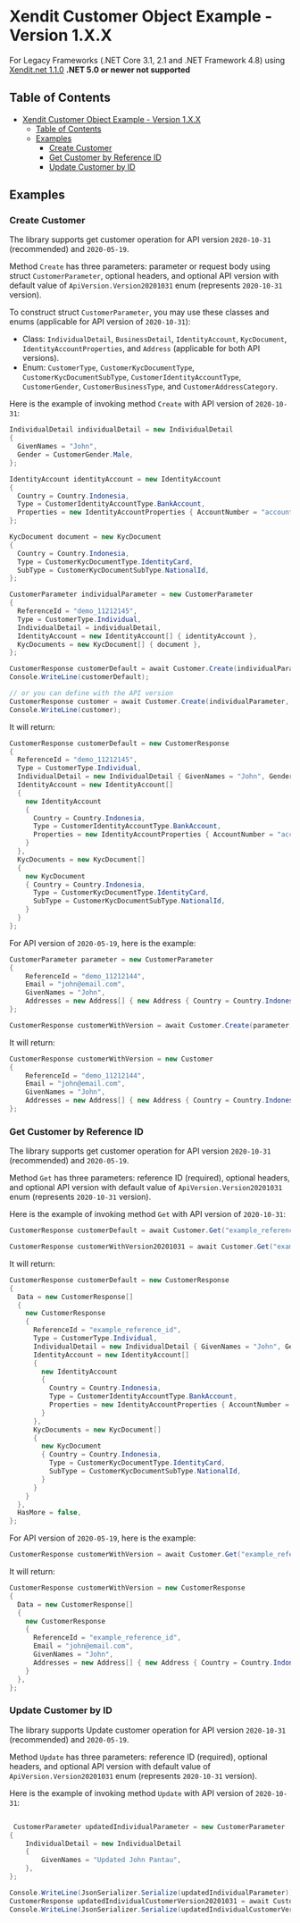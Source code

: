 # Xendit Customer Object Example - Version 1.X.X

For Legacy Frameworks (.NET Core 3.1, 2.1 and .NET Framework 4.8)
using [Xendit.net 1.1.0](https://www.nuget.org/packages/Xendit.net/1.1.0) **.NET 5.0 or newer not supported**

## Table of Contents

<!-- START doctoc generated TOC please keep comment here to allow auto update -->
<!-- DON'T EDIT THIS SECTION, INSTEAD RE-RUN doctoc TO UPDATE -->

- [Xendit Customer Object Example - Version 1.X.X](#xendit-customer-object-example---version-1xx)
  - [Table of Contents](#table-of-contents)
  - [Examples](#examples)
    - [Create Customer](#create-customer)
    - [Get Customer by Reference ID](#get-customer-by-reference-id)
    - [Update Customer by ID](#update-customer-by-id)

<!-- END doctoc generated TOC please keep comment here to allow auto update -->

## Examples

### Create Customer

The library supports get customer operation for API version `2020-10-31` (recommended) and `2020-05-19`.

Method `Create` has three parameters: parameter or request body using struct `CustomerParameter`, optional headers, and optional API version with default value of `ApiVersion.Version20201031` enum (represents `2020-10-31` version).

To construct struct `CustomerParameter`, you may use these classes and enums (applicable for API version of `2020-10-31`):

- Class: `IndividualDetail`, `BusinessDetail`, `IdentityAccount`, `KycDocument`, `IdentityAccountProperties`, and `Address` (applicable for both API versions).
- Enum: `CustomerType`, `CustomerKycDocumentType`, `CustomerKycDocumentSubType`, `CustomerIdentityAccountType`, `CustomerGender`, `CustomerBusinessType`, and `CustomerAddressCategory`.

Here is the example of invoking method `Create` with API version of `2020-10-31`:

```cs
IndividualDetail individualDetail = new IndividualDetail
{
  GivenNames = "John",
  Gender = CustomerGender.Male,
};

IdentityAccount identityAccount = new IdentityAccount
{
  Country = Country.Indonesia,
  Type = CustomerIdentityAccountType.BankAccount,
  Properties = new IdentityAccountProperties { AccountNumber = "account_number" }
};

KycDocument document = new KycDocument
{
  Country = Country.Indonesia,
  Type = CustomerKycDocumentType.IdentityCard,
  SubType = CustomerKycDocumentSubType.NationalId,
};

CustomerParameter individualParameter = new CustomerParameter
{
  ReferenceId = "demo_11212145",
  Type = CustomerType.Individual,
  IndividualDetail = individualDetail,
  IdentityAccount = new IdentityAccount[] { identityAccount },
  KycDocuments = new KycDocument[] { document },
};

CustomerResponse customerDefault = await Customer.Create(individualParameter);
Console.WriteLine(customerDefault);

// or you can define with the API version
CustomerResponse customer = await Customer.Create(individualParameter, version: ApiVersion.Version20201031);
Console.WriteLine(customer);
```

It will return:

```cs
CustomerResponse customerDefault = new CustomerResponse
{
  ReferenceId = "demo_11212145",
  Type = CustomerType.Individual,
  IndividualDetail = new IndividualDetail { GivenNames = "John", Gender = CustomerGender.Male },
  IdentityAccount = new IdentityAccount[]
  {
    new IdentityAccount
    {
      Country = Country.Indonesia,
      Type = CustomerIdentityAccountType.BankAccount,
      Properties = new IdentityAccountProperties { AccountNumber = "account_number" }
    }
  },
  KycDocuments = new KycDocument[]
  {
    new KycDocument
    { Country = Country.Indonesia,
      Type = CustomerKycDocumentType.IdentityCard,
      SubType = CustomerKycDocumentSubType.NationalId,
    }
  }
};
```

For API version of `2020-05-19`, here is the example:

```cs
CustomerParameter parameter = new CustomerParameter
{
    ReferenceId = "demo_11212144",
    Email = "john@email.com",
    GivenNames = "John",
    Addresses = new Address[] { new Address { Country = Country.Indonesia } }
};

CustomerResponse customerWithVersion = await Customer.Create(parameter, version: ApiVersion.Version20200519);
```

It will return:

```cs
CustomerResponse customerWithVersion = new Customer
{
    ReferenceId = "demo_11212144",
    Email = "john@email.com",
    GivenNames = "John",
    Addresses = new Address[] { new Address { Country = Country.Indonesia } }
};
```

### Get Customer by Reference ID

The library supports get customer operation for API version `2020-10-31` (recommended) and `2020-05-19`.

Method `Get` has three parameters: reference ID (required), optional headers, and optional API version with default value of `ApiVersion.Version20201031` enum (represents `2020-10-31` version).

Here is the example of invoking method `Get` with API version of `2020-10-31`:

```cs
CustomerResponse customerDefault = await Customer.Get("example_reference_id");

CustomerResponse customerWithVersion20201031 = await Customer.Get("example_reference_id", version: ApiVersion.Version20201031);
```

It will return:

```cs
CustomerResponse customerDefault = new CustomerResponse
{
  Data = new CustomerResponse[]
  {
    new CustomerResponse
    {
      ReferenceId = "example_reference_id",
      Type = CustomerType.Individual,
      IndividualDetail = new IndividualDetail { GivenNames = "John", Gender = CustomerGender.Male },
      IdentityAccount = new IdentityAccount[]
      {
        new IdentityAccount
        {
          Country = Country.Indonesia,
          Type = CustomerIdentityAccountType.BankAccount,
          Properties = new IdentityAccountProperties { AccountNumber = "account_number" }
        }
      },
      KycDocuments = new KycDocument[]
      {
        new KycDocument
        { Country = Country.Indonesia,
          Type = CustomerKycDocumentType.IdentityCard,
          SubType = CustomerKycDocumentSubType.NationalId,
        }
      }
    }
  },
  HasMore = false,
};
```

For API version of `2020-05-19`, here is the example:

```cs
CustomerResponse customerWithVersion = await Customer.Get("example_reference_id", version: ApiVersion.Version20200519);
```

It will return:

```cs
CustomerResponse customerWithVersion = new CustomerResponse
{
  Data = new CustomerResponse[]
  {
    new CustomerResponse
    {
      ReferenceId = "example_reference_id",
      Email = "john@email.com",
      GivenNames = "John",
      Addresses = new Address[] { new Address { Country = Country.Indonesia } }
    }
  },
};
```

### Update Customer by ID

The library supports Update customer operation for API version `2020-10-31` (recommended) and `2020-05-19`.

Method `Update` has three parameters: reference ID (required), optional headers, and optional API version with default value of `ApiVersion.Version20201031` enum (represents `2020-10-31` version).

Here is the example of invoking method `Update` with API version of `2020-10-31`:

```cs

 CustomerParameter updatedIndividualParameter = new CustomerParameter
{
    IndividualDetail = new IndividualDetail
    {
        GivenNames = "Updated John Pantau",
    },
};

Console.WriteLine(JsonSerializer.Serialize(updatedIndividualParameter));
CustomerResponse updatedIndividualCustomerVersion20201031 = await Customer.Update(updatedIndividualParameter, "example_customer_id", version: ApiVersion.Version20201031);
Console.WriteLine(JsonSerializer.Serialize(updatedIndividualCustomerVersion20201031));
```
